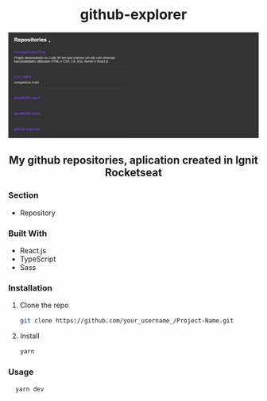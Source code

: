 <h1 align="center">github-explorer</h1>

<div align="center">
    <img src="src/assets/images/aplication-img.png" alt="image aplication">
</div>

<h2 align="center">My github repositories, aplication created in Ignit Rocketseat</h2>

### Section
- Repository

### Built With
* React.js
* TypeScript
* Sass

### Installation
1. Clone the repo
   ```sh
   git clone https://github.com/your_username_/Project-Name.git
   ```
2. Install 
   ```sh
   yarn
   ```
   
 ### Usage
 ```sh
   yarn dev
   ```
